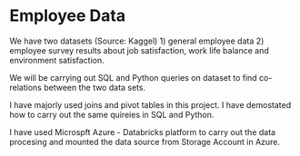 # Employee Data

We have two datasets (Source: Kaggel) 1) general employee data 2) employee survey results about job satisfaction, work life balance and environment satisfaction.

We will be carrying out SQL and Python queries on dataset to find co-relations between the two data sets.

I have majorly used joins and pivot tables in this project. I have demostated how to carry out the same quireies in SQL and Python.

I have used Microspft Azure - Databricks platform to carry out the data procesing and mounted the data source from Storage Account in Azure.
